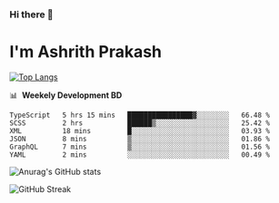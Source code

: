 ### Hi there 👋
# I'm Ashrith Prakash

[![Top Langs](https://github-readme-stats.vercel.app/api/top-langs/?username=xxcheckmatexx&count_private=true&include_all_commits=true&show_icons=true&line_height=20&title_color=FFFFFF&icon_color=FFFFFF&text_color=FFFFFF&bg_color=0D1117&langs_count=8)](https://github.com/anuraghazra/github-readme-stats)

📊 &nbsp;**Weekely Development BD**

<!--START_SECTION:waka-->

```text
TypeScript   5 hrs 15 mins   ████████████████▓░░░░░░░░   66.48 %
SCSS         2 hrs           ██████▒░░░░░░░░░░░░░░░░░░   25.42 %
XML          18 mins         █░░░░░░░░░░░░░░░░░░░░░░░░   03.93 %
JSON         8 mins          ▒░░░░░░░░░░░░░░░░░░░░░░░░   01.86 %
GraphQL      7 mins          ▒░░░░░░░░░░░░░░░░░░░░░░░░   01.56 %
YAML         2 mins          ░░░░░░░░░░░░░░░░░░░░░░░░░   00.49 %
```

<!--END_SECTION:waka-->

![Anurag's GitHub stats](https://github-readme-stats.vercel.app/api?username=xxcheckmatexx&count_private=true&show_icons=true&theme=merko)  

![GitHub Streak](http://github-readme-streak-stats.herokuapp.com?user=xxcheckmatexx&theme=merko&hide_border=true&date_format=M%20j%5B%2C%20Y%5D&fire=DD0E0B)
<br/>
